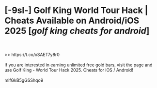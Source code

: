 # [-9sl-] Golf King World Tour Hack | Cheats Available on Android/iOS 2025 [*golf king cheats for android*]
<br>
<br> >> https://t.co/xSAET7y8r0

<br>
<br>If you are interested in earning unlimited free gold bars, visit the page and use Golf King - World Tour Hack 2025. Cheats for iOS / Android!
<br>
<br>mifGkB5gGSShqo9


